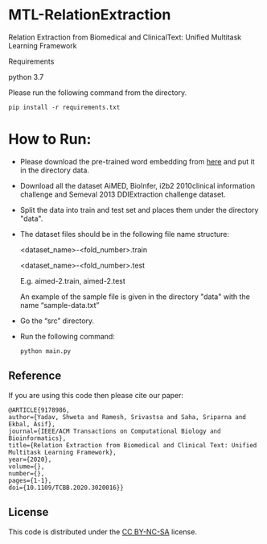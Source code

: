 # MTL-RelationExtraction


Relation Extraction from Biomedical and ClinicalText: Unified Multitask Learning Framework

Requirements

python 3.7

Please run the following command from the directory.
```
pip install -r requirements.txt
```


# How to Run:
 * Please download the pre-trained word embedding from [here](http://evexdb.org/pmresources/vec-space-models/wikipedia-pubmed-and-PMC-w2v.bin) and put it in the directory data.
* Download all the dataset AiMED, BioInfer, i2b2 2010clinical information challenge and Semeval 2013 DDIExtraction challenge dataset.
* Split the data into train and test set and places them under the directory "data".
* The dataset files should be in the following file name structure:

     <dataset_name>-<fold_number>.train
     
     <dataset_name>-<fold_number>.test

     E.g.  aimed-2.train, aimed-2.test
     
     An example of the sample file is given in the directory "data" with the name “sample-data.txt”

* Go the “src” directory.
* Run the following command:
     ```
     python main.py
     ```

## Reference

If you are using this code then please cite our paper:



```
@ARTICLE{9178986,  
author={Yadav, Shweta and Ramesh, Srivastsa and Saha, Sriparna and Ekbal, Asif}, 
journal={IEEE/ACM Transactions on Computational Biology and Bioinformatics},  
title={Relation Extraction from Biomedical and Clinical Text: Unified Multitask Learning Framework}, 
year={2020},  
volume={},
number={},
pages={1-1},  
doi={10.1109/TCBB.2020.3020016}}

```


## License
This code is distributed under the [CC BY-NC-SA](https://creativecommons.org/licenses/by-nc-sa/4.0/legalcode) license.
